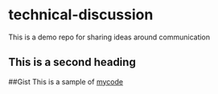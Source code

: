 # technical-discussion
This is a demo repo for sharing ideas around communication

## This is a second heading

##Gist
This is a sample of [mycode](https://gist.github.com/Kelvin0113/416e431e77813a566db0111e5e54b4ce)
